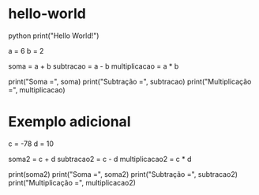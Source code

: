# hello-world

python
print("Hello World!")

a = 6
b = 2

soma = a + b
subtracao = a - b
multiplicacao = a * b

print("Soma =", soma)
print("Subtração =", subtracao)
print("Multiplicação =", multiplicacao)

# Exemplo adicional
c = -78
d = 10

soma2 = c + d
subtracao2 = c - d
multiplicacao2 = c * d

print(soma2)
print("Soma =", soma2)
print("Subtração =", subtracao2)
print("Multiplicação =", multiplicacao2)
